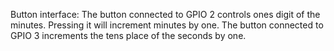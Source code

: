 Button interface:
The button connected to GPIO 2 controls ones digit of the minutes. Pressing it will increment minutes by one. The button connected to GPIO 3 increments the tens place of the seconds by one.